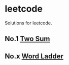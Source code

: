 leetcode
========

Solutions for leetcode.


## No.1  [Two Sum](analysis/two-sum.md)
## No.x  [Word Ladder](analysis/word-ladder.md)

